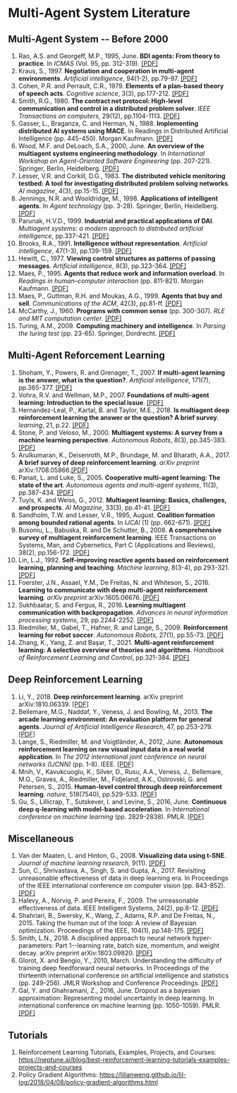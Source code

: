 # Multi-Agent System Literature

## Multi-Agent System -- Before 2000
1. Rao, A.S. and Georgeff, M.P., 1995, June. **BDI agents: From theory to practice**. In *ICMAS* (Vol. 95, pp. 312-319). [[PDF]](https://www.aaai.org/Papers/ICMAS/1995/ICMAS95-042.pdf) 
2. Kraus, S., 1997. **Negotiation and cooperation in multi-agent environments**. *Artificial intelligence*, 94(1-2), pp.79-97. [[PDF]](http://citeseerx.ist.psu.edu/viewdoc/download?doi=10.1.1.451.3128&rep=rep1&type=pdf)
3. Cohen, P.R. and Perrault, C.R., 1979. **Elements of a plan-based theory of speech acts**. *Cognitive science*, 3(3), pp.177-212. [[PDF]](https://www.sciencedirect.com/science/article/pii/S0364021379800063)
4. Smith, R.G., 1980. **The contract net protocol: High-level communication and control in a distributed problem solver**. *IEEE Transactions on computers*, 29(12), pp.1104-1113. [[PDF]](https://ieeexplore.ieee.org/abstract/document/1675516)
5. Gasser, L., Braganza, C. and Herman, N., 1988. **Implementing distributed AI systems using MACE**. In Readings in Distributed Artificial Intelligence (pp. 445-450). Morgan Kaufmann. [[PDF]](https://reader.elsevier.com/reader/sd/pii/B9780934613637500474?token=5A0A735755CA4C1B21557E4ADE6D8EAA4656987E3B71E50756D7CDADA163C2D6F9AE8920C3226C9E05119D9EE2B278D4&originRegion=eu-west-1&originCreation=20211004110157)
8. Wood, M.F. and DeLoach, S.A., 2000, June. **An overview of the multiagent systems engineering methodology**. In *International Workshop on Agent-Oriented Software Engineering* (pp. 207-221). Springer, Berlin, Heidelberg. [[PDF]](https://people.cs.ksu.edu/~sdeloach/publications/Conference/mase-aose2000.pdf)
9. Lesser, V.R. and Corkill, D.G., 1983. **The distributed vehicle monitoring testbed: A tool for investigating distributed problem solving networks**. *AI magazine*, 4(3), pp.15-15. [[PDF]](https://jmvidal.cse.sc.edu/library/conway83a.pdf)
10. Jennings, N.R. and Wooldridge, M., 1998. **Applications of intelligent agents**. In *Agent technology* (pp. 3-28). Springer, Berlin, Heidelberg. [[PDF]](http://marek.piasecki.staff.iiar.pwr.wroc.pl/dydaktyka/isa/agent_technology/agt-technology.pdf)
11. Parunak, H.V.D., 1999. **Industrial and practical applications of DAI**. *Multiagent systems: a modern approach to distributed artificial intelligence*, pp.337-421. [[PDF]](http://the-mas-book.info/MATERIAL_MAS_1st_edition/MAS_1st_EDITION_chapter09.pdf)
12. Brooks, R.A., 1991. **Intelligence without representation**. *Artificial intelligence*, 47(1-3), pp.139-159. [[PDF]](https://www.di.fc.ul.pt/~pub/Vart/VA-FilaIndiana/ficheiros/IntRep.pdf)
13. Hewitt, C., 1977. **Viewing control structures as patterns of passing messages**. *Artificial intelligence*, 8(3), pp.323-364. [[PDF]](https://www.sciencedirect.com/science/article/pii/0004370277900339)
14. Maes, P., 1995. **Agents that reduce work and information overload**. In *Readings in human–computer interaction* (pp. 811-821). Morgan Kaufmann. [[PDF]](https://citeseerx.ist.psu.edu/viewdoc/download?doi=10.1.1.368.2096&rep=rep1&type=pdf)
15. Maes, P., Guttman, R.H. and Moukas, A.G., 1999. **Agents that buy and sell**. *Communications of the ACM*, 42(3), pp.81-ff. [[PDF]](http://alumni.media.mit.edu/~guttman/research/pubs/cacm98.pdf)
16. McCarthy, J., 1960. **Programs with common sense** (pp. 300-307). *RLE and MIT computation center*. [[PDF]](https://www.cs.rit.edu/~rlaz/is2014/files/McCarthyProgramsWithCommonSense.pdf)
17. Turing, A.M., 2009. **Computing machinery and intelligence**. In *Parsing the turing test* (pp. 23-65). Springer, Dordrecht. [[PDF]](http://www.cse.chalmers.se/~aikmitr/papers/Turing.pdf#page=442)


## Multi-Agent Reforcement Learning
1.  Shoham, Y., Powers, R. and Grenager, T., 2007. **If multi-agent learning is the answer, what is the question?**. *Artificial intelligence*, 171(7), pp.365-377. [[PDF]](http://www.ppgia.pucpr.br/~fabricio/ftp/Aulas/Mestrado/AS/Artigos-Apresentacoes/MultiAgent%20Learning/10.1.1.70.8898.pdf)
2.  Vohra, R.V. and Wellman, M.P., 2007. **Foundations of multi-agent learning: Introduction to the special issue**. [[PDF]](https://core.ac.uk/download/pdf/82052504.pdf)
3.  Hernandez-Leal, P., Kartal, B. and Taylor, M.E., 2018. **Is multiagent deep reinforcement learning the answer or the question? A brief survey**. *learning*, 21, p.22.  [[PDF]](https://www.borealisai.com/en/blog/multiagent-reinforcement-learning-answer-or-question-brief-survey/)
4.  Stone, P. and Veloso, M., 2000. **Multiagent systems: A survey from a machine learning perspective**. *Autonomous Robots*, 8(3), pp.345-383.  [[PDF]](https://citeseerx.ist.psu.edu/viewdoc/download?doi=10.1.1.307.8721&rep=rep1&type=pdf)
5.  Arulkumaran, K., Deisenroth, M.P., Brundage, M. and Bharath, A.A., 2017. **A brief survey of deep reinforcement learning**. *arXiv preprint* arXiv:1708.05866.[[PDF]](https://arxiv.org/pdf/1708.05866.pdf)
6.  Panait, L. and Luke, S., 2005. **Cooperative multi-agent learning: The state of the art**. *Autonomous agents and multi-agent systems*, 11(3), pp.387-434. [[PDF]](http://citeseerx.ist.psu.edu/viewdoc/download?doi=10.1.1.307.6671&rep=rep1&type=pdf)
7.  Tuyls, K. and Weiss, G., 2012. **Multiagent learning: Basics, challenges, and prospects**. *AI Magazine*, 33(3), pp.41-41. [[PDF]](https://citeseerx.ist.psu.edu/viewdoc/download?doi=10.1.1.983.2862&rep=rep1&type=pdf)
8.  Sandholm, T.W. and Lesser, V.R., 1995, August. **Coalition formation among bounded rational agents**. In *IJCAI* (1) (pp. 662-671). [[PDF]](http://www.cs.cmu.edu/~sandholm/cs15-892F11/sand95.pdf)
9. Busoniu, L., Babuska, R. and De Schutter, B., 2008. **A comprehensive survey of multiagent reinforcement learning**. IEEE Transactions on Systems, Man, and Cybernetics, Part C (Applications and Reviews), 38(2), pp.156-172. [[PDF]](http://www.busoniu.net/files/papers/smcc08.pdf)
10. Lin, L.J., 1992. **Self-improving reactive agents based on reinforcement learning, planning and teaching**. *Machine learning*, 8(3-4), pp.293-321. [[PDF]](https://link.springer.com/content/pdf/10.1007/BF00992699.pdf)
11. Foerster, J.N., Assael, Y.M., De Freitas, N. and Whiteson, S., 2016. **Learning to communicate with deep multi-agent reinforcement learning**. *arXiv preprint* arXiv:1605.06676. [[PDF]](http://www.datascienceassn.org/sites/default/files/Learning%20to%20Communicate%20with%20Deep%20Multi-Agent%20Reinforcement%20Learning.pdf)
12. Sukhbaatar, S. and Fergus, R., 2016. **Learning multiagent communication with backpropagation**. *Advances in neural information processing systems*, 29, pp.2244-2252. [[PDF]](https://proceedings.neurips.cc/paper/2016/file/55b1927fdafef39c48e5b73b5d61ea60-Paper.pdf)
13. Riedmiller, M., Gabel, T., Hafner, R. and Lange, S., 2009. **Reinforcement learning for robot soccer**. *Autonomous Robots*, 27(1), pp.55-73. [[PDF]](https://ml.informatik.uni-freiburg.de/former/_media/publications/gr_09.pdf)
14. Zhang, K., Yang, Z. and Başar, T., 2021. **Multi-agent reinforcement learning: A selective overview of theories and algorithms**. *Handbook of Reinforcement Learning and Control*, pp.321-384. [[PDF]](https://arxiv.org/pdf/1911.10635.pdf)

## Deep Reinforcement Learning
1. Li, Y., 2018. **Deep reinforcement learning**. arXiv preprint arXiv:1810.06339. [[PDF]](https://arxiv.org/pdf/1810.06339.pdf)
2. Bellemare, M.G., Naddaf, Y., Veness, J. and Bowling, M., 2013. **The arcade learning environment: An evaluation platform for general agents**. *Journal of Artificial Intelligence Research*, 47, pp.253-279. [[PDF]](https://www.jair.org/index.php/jair/article/view/10819/25823)
3. Lange, S., Riedmiller, M. and Voigtländer, A., 2012, June. **Autonomous reinforcement learning on raw visual input data in a real world application**. In *The 2012 international joint conference on neural networks (IJCNN)* (pp. 1-8). IEEE. [[PDF]](https://ieeexplore.ieee.org/stamp/stamp.jsp?tp=&arnumber=6252823)
4. Mnih, V., Kavukcuoglu, K., Silver, D., Rusu, A.A., Veness, J., Bellemare, M.G., Graves, A., Riedmiller, M., Fidjeland, A.K., Ostrovski, G. and Petersen, S., 2015. **Human-level control through deep reinforcement learning**. *nature*, 518(7540), pp.529-533. [[PDF]](https://www.nature.com/articles/nature14236.pdf)
5. Gu, S., Lillicrap, T., Sutskever, I. and Levine, S., 2016, June. **Continuous deep q-learning with model-based acceleration**. In *International conference on machine learning* (pp. 2829-2838). PMLR. [[PDF]](https://utstat.toronto.edu/droy/icml16/publish/gu16.pdf)


## Miscellaneous 
1. Van der Maaten, L. and Hinton, G., 2008. **Visualizing data using t-SNE**. *Journal of machine learning research*, 9(11). [[PDF]](https://www.jmlr.org/papers/volume9/vandermaaten08a/vandermaaten08a.pdf?fbclid=IwA)
2. Sun, C., Shrivastava, A., Singh, S. and Gupta, A., 2017. Revisiting unreasonable effectiveness of data in deep learning era. In Proceedings of the IEEE international conference on computer vision (pp. 843-852). [[PDF]](https://openaccess.thecvf.com/content_ICCV_2017/papers/Sun_Revisiting_Unreasonable_Effectiveness_ICCV_2017_paper.pdf)
3. Halevy, A., Norvig, P. and Pereira, F., 2009. The unreasonable effectiveness of data. IEEE Intelligent Systems, 24(2), pp.8-12. [[PDF]](https://accelerationwatch.com/downloads/HalevyNorvigPereiraUnreasonableEffectivenessofDataIS2009.pdf)
4. Shahriari, B., Swersky, K., Wang, Z., Adams, R.P. and De Freitas, N., 2015. Taking the human out of the loop: A review of Bayesian optimization. Proceedings of the IEEE, 104(1), pp.148-175. [[PDF]](https://www.cs.princeton.edu/~rpa/pubs/shahriari2016loop.pdf)
5. Smith, L.N., 2018. A disciplined approach to neural network hyper-parameters: Part 1--learning rate, batch size, momentum, and weight decay. arXiv preprint arXiv:1803.09820. [[PDF]](https://arxiv.org/pdf/1803.09820.pdf)
6. Glorot, X. and Bengio, Y., 2010, March. Understanding the difficulty of training deep feedforward neural networks. In Proceedings of the thirteenth international conference on artificial intelligence and statistics (pp. 249-256). JMLR Workshop and Conference Proceedings. [[PDF]](http://proceedings.mlr.press/v9/glorot10a/glorot10a.pdf)
7. Gal, Y. and Ghahramani, Z., 2016, June. Dropout as a bayesian approximation: Representing model uncertainty in deep learning. In international conference on machine learning (pp. 1050-1059). PMLR. [[PDF]](http://proceedings.mlr.press/v48/gal16.pdf)

## Tutorials
1. Reinforcement Learning Tutorials, Examples, Projects, and Courses: https://neptune.ai/blog/best-reinforcement-learning-tutorials-examples-projects-and-courses
2. Policy Gradient Algorithms: https://lilianweng.github.io/lil-log/2018/04/08/policy-gradient-algorithms.html



